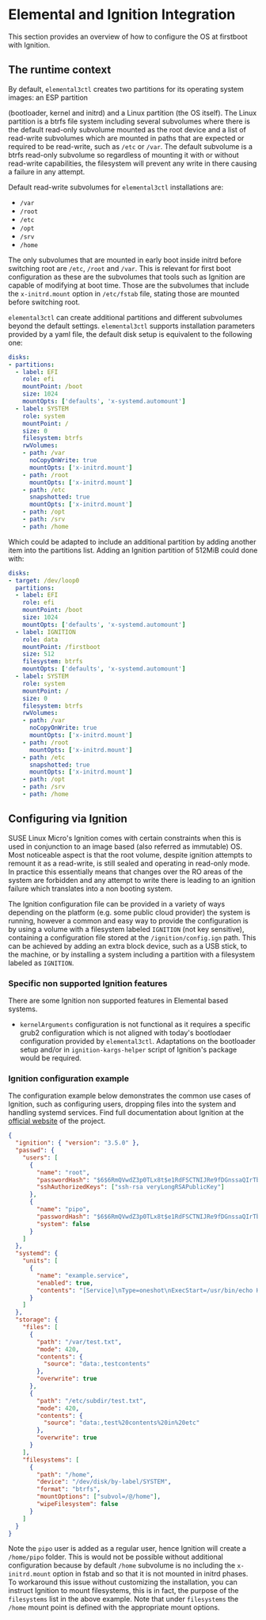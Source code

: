 # Elemental and Ignition Integration

This section provides an overview of how to configure the OS at firstboot with Ignition.

## The runtime context

By default, `elemental3ctl` creates two partitions for its operating system images: an ESP partition

(bootloader, kernel and initrd) and a Linux partition (the OS itself). The Linux partition is a btrfs
file system including several subvolumes where there is the default read-only subvolume mounted as the
root device and a list of read-write subvolumes which are mounted in paths that are expected or required
to be read-write, such as `/etc` or `/var`. The default subvolume is a btrfs read-only subvolume so
regardless of mounting it with or without read-write capabilities, the filesystem will prevent any write
in there causing a failure in any attempt.

Default read-write subvolumes for `elemental3ctl` installations are:

* `/var`
* `/root`
* `/etc`
* `/opt`
* `/srv`
* `/home`

The only subvolumes that are mounted in early boot inside initrd before switching root are `/etc`, `/root`
and `/var`. This is relevant for first boot configuration as these are the subvolumes that tools such as
Ignition are capable of modifying at boot time. Those are the subvolumes that include the `x-initrd.mount`
option in `/etc/fstab` file, stating those are mounted before switching root.

`elemental3ctl` can create additional partitions and different subvolumes beyond the default settings.
`elemental3ctl` supports installation parameters provided by a yaml file, the default disk setup is
equivalent to the following one:

```yaml
disks:
- partitions:
  - label: EFI
    role: efi
    mountPoint: /boot
    size: 1024
    mountOpts: ['defaults', 'x-systemd.automount']
  - label: SYSTEM
    role: system
    mountPoint: /
    size: 0
    filesystem: btrfs
    rwVolumes:
    - path: /var
      noCopyOnWrite: true
      mountOpts: ['x-initrd.mount']
    - path: /root
      mountOpts: ['x-initrd.mount']
    - path: /etc
      snapshotted: true
      mountOpts: ['x-initrd.mount']
    - path: /opt
    - path: /srv
    - path: /home
```

Which could be adapted to include an additional partition by adding another item into the partitions
list. Adding an Ignition partition of 512MiB could done with:

```yaml
disks:
- target: /dev/loop0
  partitions:
  - label: EFI
    role: efi
    mountPoint: /boot
    size: 1024
    mountOpts: ['defaults', 'x-systemd.automount']
  - label: IGNITION
    role: data
    mountPoint: /firstboot
    size: 512
    filesystem: btrfs
    mountOpts: ['defaults', 'x-systemd.automount']
  - label: SYSTEM
    role: system
    mountPoint: /
    size: 0
    filesystem: btrfs
    rwVolumes:
    - path: /var
      noCopyOnWrite: true
      mountOpts: ['x-initrd.mount']
    - path: /root
      mountOpts: ['x-initrd.mount']
    - path: /etc
      snapshotted: true
      mountOpts: ['x-initrd.mount']
    - path: /opt
    - path: /srv
    - path: /home
```

## Configuring via Ignition

SUSE Linux Micro's Ignition comes with certain constraints when this
is used in conjunction to an image based (also referred as immutable) OS. Most noticeable aspect is that the
root volume, despite ignition attempts to remount it as a read-write, is still sealed and operating in read-only
mode. In practice this essentially means that changes over the RO areas of the system are forbidden and any
attempt to write there is leading to an ignition failure which translates into a non booting system.

The Ignition configuration file can be provided in a variety of ways depending on the platform (e.g. some
public cloud provider) the system is running, however a common and easy way to provide the configuration is by using a
volume with a filesystem labeled `IGNITION` (not key sensitive), containing a configuration file stored at the
`/ignition/config.ign` path. This can be achieved by adding an extra block device,
such as a USB stick, to the machine, or by installing a system including a partition with a filesystem labeled as `IGNITION`.

### Specific non supported Ignition features

There are some Ignition non supported features in Elemental based systems.

* `kernelArguments` configuration is not functional as it requires a specific grub2 configuration which is not
  aligned with today's bootlodaer configuration provided by `elemental3ctl`. Adaptations on the bootloader setup and/or in
  `ignition-kargs-helper` script of Ignition's package would be required.

### Ignition configuration example

The configuration example below demonstrates the common use cases of Ignition, such as configuring users, dropping
files into the system and handling systemd services. Find full documentation about Ignition at the
[official website](https://coreos.github.io/ignition/) of the project.

```json
{
  "ignition": { "version": "3.5.0" },
  "passwd": {
    "users": [
      {
        "name": "root",
        "passwordHash": "$6$6RmQVwdZ3p0TLx8t$e1RdFSCTNIJRe9fDGnssaQIrTblBbApEE8PCu4FGS/1/PToT9g/GDT05RSF.Ijm6wKs8m3mApYPMw/.oUc0MS0",
        "sshAuthorizedKeys": ["ssh-rsa veryLongRSAPublicKey"]
      },
      {
        "name": "pipo",
        "passwordHash": "$6$6RmQVwdZ3p0TLx8t$e1RdFSCTNIJRe9fDGnssaQIrTblBbApEE8PCu4FGS/1/PToT9g/GDT05RSF.Ijm6wKs8m3mApYPMw/.oUc0MS0",
        "system": false
      }
    ]
  },
  "systemd": {
    "units": [
      {
        "name": "example.service",
        "enabled": true,
        "contents": "[Service]\nType=oneshot\nExecStart=/usr/bin/echo Hello World\n\n[Install]\nWantedBy=multi-user.target"
      }
    ]
  },
  "storage": {
    "files": [
      {
        "path": "/var/test.txt",
        "mode": 420,
        "contents": {
          "source": "data:,testcontents"
        },
        "overwrite": true
      },
      {
        "path": "/etc/subdir/test.txt",
        "mode": 420,
        "contents": {
          "source": "data:,test%20contents%20in%20etc"
        },
        "overwrite": true
      }
    ],
    "filesystems": [
      {
        "path": "/home",
        "device": "/dev/disk/by-label/SYSTEM",
        "format": "btrfs",
        "mountOptions": ["subvol=/@/home"],
        "wipeFilesystem": false
      }
    ]
  }
}
```

Note the `pipo` user is added as a regular user, hence Ignition will create a `/home/pipo` folder. This is would not be possible
without additional configuration because by default `/home` subvolume is no including the `x-initrd.mount` option in fstab
and so that it is not mounted in initrd phases. To workaround this issue without customizing the installation, you can instruct
Ignition to mount filesystems, this is in fact, the purpose of the `filesystems` list in the above example. Note that under
`filesystems` the `/home` mount point is defined with the appropriate mount options.
